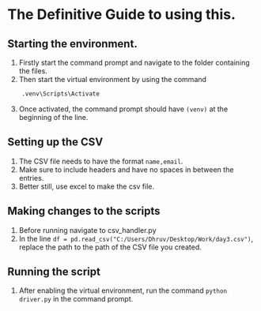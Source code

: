 # The Definitive Guide to using this.

## Starting the environment.

1. Firstly start the command prompt and navigate to the folder containing the files.
2. Then start the virtual environment by using the command

```bash
    .venv\Scripts\Activate
```

3. Once activated, the command prompt should have `(venv)` at the beginning of the line.

## Setting up the CSV

1. The CSV file needs to have the format `name,email`.
2. Make sure to include headers and have no spaces in between the entries.
3. Better still, use excel to make the csv file.

## Making changes to the scripts

1. Before running navigate to csv_handler.py
2. In the line `df = pd.read_csv("C:/Users/Dhruv/Desktop/Work/day3.csv")`, replace the path to the path of the CSV file you created.

## Running the script

1. After enabling the virtual environment, run the command `python driver.py` in the command prompt.
